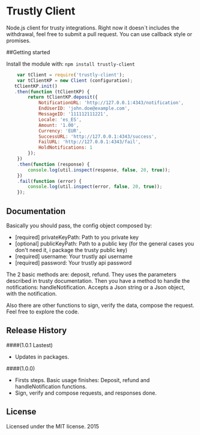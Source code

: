 # Trustly Client

Node.js client for trusty integrations. Right now it doesn´t includes the withdrawal, feel free to submit a pull request. You can use callback style or promises.


##Getting started

Install the module with: `npm install trustly-client`

```javascript
    var tClient = require('trustly-client');
    var tClientKP = new Client (configuration);
   tClientKP.init()
   .then(function (tClientKP) {
        return tClientKP.deposit({
            NotificationURL: 'http://127.0.0.1:4343/notification',
            EndUserID: 'john.doe@example.com',
            MessageID: '111112111221',
            Locale: 'es_ES',
            Amount: '1.00',
            Currency: 'EUR',
            SuccessURL: 'http://127.0.0.1:4343/success',
            FailURL: 'http://127.0.0.1:4343/fail',
            HoldNotifications: 1
        });
    })
    .then(function (response) {
        console.log(util.inspect(response, false, 20, true));
    })
    .fail(function (error) {
        console.log(util.inspect(error, false, 20, true));
    });
```

## Documentation

Basically you should pass, the config object composed by:

- [required] privateKeyPath: Path to you private key
- [optional] publicKeyPath: Path to a public key (for the general cases you don't need it, i package the trusty public key)
- [required] username: Your trustly api username
- [required] password: Your trustly api password 

The 2 basic methods are: deposit, refund. They uses the parameters described in trusty documentation.
Then you have a method to handle the notifications: handleNotification. Accepts a Json string or a Json object, with the notification.

Also there are other functions to sign, verify the data, compose the request. Feel free to explore the code.

## Release History
####(1.0.1 Lastest)
- Updates in packages. 

####(1.0.0)
- Firsts steps. Basic usage finishes: Deposit, refund and handleNotification functions.
- Sign, verify and compose requests, and responses done. 

## License
Licensed under the MIT license. 2015